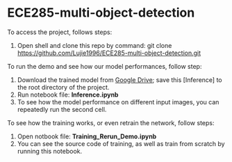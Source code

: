 # ECE285-multi-object-detection

To access the project, follows steps:
1. Open shell and clone this repo by command: git clone https://github.com/Lujie1996/ECE285-multi-object-detection.git

To run the demo and see how our model performances, follow step:
1. Download the trained model from [Google Drive](https://drive.google.com/drive/folders/1GNsQ7J75ltqwihA1OtRsHJE5T9Yoxv42?usp=sharing); save this [Inference] to the root directory of the project.
2. Run notebook file: **Inference.ipynb**
3. To see how the model performance on different input images, you can repeatedly run the second cell.

To see how the training works, or even retrain the network, follow steps:
1. Open notbook file: **Training_Rerun_Demo.ipynb**
2. You can see the source code of training, as well as train from scratch by running this notebook.
